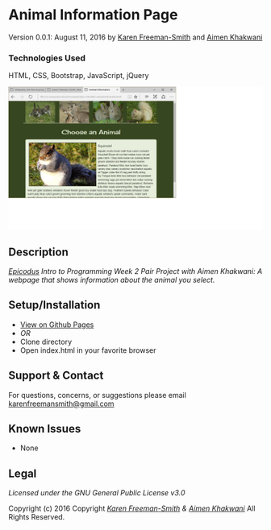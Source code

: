 # Animal Information Page
Version 0.0.1: August 11, 2016
by [Karen Freeman-Smith](https://karenfreemansmith.github.io) and [Aimen Khakwani](http://aimenkhakwani.github.io)

### Technologies Used
HTML, CSS, Bootstrap, JavaScript, jQuery

![screenshot of project running](screenshot.png)

## Description
*[Epicodus](http://epicodus.com) Intro to Programming Week 2 Pair Project with Aimen Khakwani: A webpage that shows information about the animal you select.*

## Setup/Installation
* [View on Github Pages](https://karenfreemansmith.github.io/Epic-IntroWk2-Calculator)
* _OR_
* Clone directory
* Open index.html in your favorite browser

## Support & Contact
For questions, concerns, or suggestions please email karenfreemansmith@gmail.com

## Known Issues
* None

## Legal
*Licensed under the GNU General Public License v3.0*

Copyright (c) 2016 Copyright _[Karen Freeman-Smith](https://karenfreemansmith.github.io) & [Aimen Khakwani](http://aimenkhakwani.github.io)_ All Rights Reserved.
